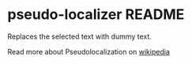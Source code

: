 # pseudo-localizer README

Replaces the selected text with dummy text.

Read more about Pseudolocalization on [wikipedia](https://en.wikipedia.org/wiki/Pseudolocalization)
